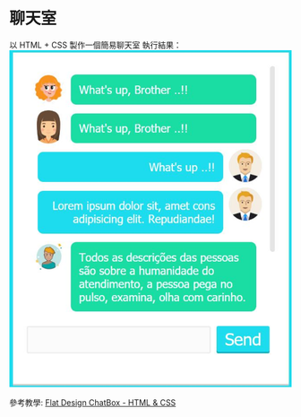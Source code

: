 # 聊天室
以 HTML + CSS 製作一個簡易聊天室
執行結果：
![Chat Box](/ChatBox_HTML_CSS/img/chatbox.JPG)

參考教學: [Flat Design ChatBox - HTML & CSS](https://www.youtube.com/watch?v=Hrz3DzZDIt0)
